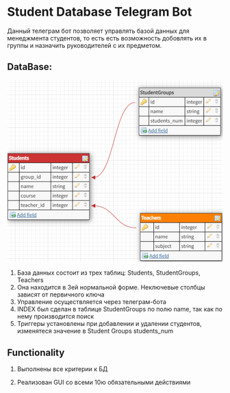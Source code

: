 # Student Database Telegram Bot

Данный телеграм бот позволяет управлять базой данных для менеджмента студентов, то есть
есть возможность добовлять их в группы и назначить руководителей с их предметом.

## DataBase:
![alt text](db1.png "DataBase")

1) База данных состоит из трех таблиц: Students, StudentGroups, Teachers
2) Она находится в 3ей нормальной форме. Неключевые столбцы зависят от первичного ключа
3) Управление осуществляется через телеграм-бота
4) INDEX был сделан в таблице StudentGroups по полю name, так как по нему производится поиск
5) Триггеры установлены при добавлении и удалении студентов, изменятеся значение в Student Groups students_num

## Functionality

1) Выполнены все критерии к БД

2) Реализован GUI cо всеми 10ю обязательными действиями